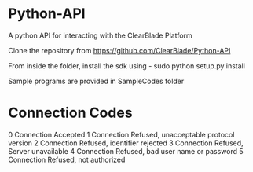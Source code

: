 Python-API
==========

A python API for interacting with the ClearBlade Platform


Clone the repository from https://github.com/ClearBlade/Python-API

From inside the folder, install the sdk using - sudo python setup.py install

Sample programs are provided in SampleCodes folder

Connection Codes
================

0	Connection Accepted
1	Connection Refused, unacceptable protocol version
2	Connection Refused, identifier rejected
3	Connection Refused, Server unavailable
4	Connection Refused, bad user name or password
5	Connection Refused, not authorized